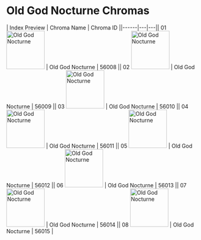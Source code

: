 # Old God Nocturne Chromas

| Index  Preview | Chroma Name | Chroma ID ||------|---|---|| 01  <img src='https://raw.communitydragon.org/latest/plugins/rcp-be-lol-game-data/global/default/v1/champion-chroma-images/56/56008.png' alt='Old God Nocturne' width='100'> | Old God Nocturne | 56008 || 02  <img src='https://raw.communitydragon.org/latest/plugins/rcp-be-lol-game-data/global/default/v1/champion-chroma-images/56/56009.png' alt='Old God Nocturne' width='100'> | Old God Nocturne | 56009 || 03  <img src='https://raw.communitydragon.org/latest/plugins/rcp-be-lol-game-data/global/default/v1/champion-chroma-images/56/56010.png' alt='Old God Nocturne' width='100'> | Old God Nocturne | 56010 || 04  <img src='https://raw.communitydragon.org/latest/plugins/rcp-be-lol-game-data/global/default/v1/champion-chroma-images/56/56011.png' alt='Old God Nocturne' width='100'> | Old God Nocturne | 56011 || 05  <img src='https://raw.communitydragon.org/latest/plugins/rcp-be-lol-game-data/global/default/v1/champion-chroma-images/56/56012.png' alt='Old God Nocturne' width='100'> | Old God Nocturne | 56012 || 06  <img src='https://raw.communitydragon.org/latest/plugins/rcp-be-lol-game-data/global/default/v1/champion-chroma-images/56/56013.png' alt='Old God Nocturne' width='100'> | Old God Nocturne | 56013 || 07  <img src='https://raw.communitydragon.org/latest/plugins/rcp-be-lol-game-data/global/default/v1/champion-chroma-images/56/56014.png' alt='Old God Nocturne' width='100'> | Old God Nocturne | 56014 || 08  <img src='https://raw.communitydragon.org/latest/plugins/rcp-be-lol-game-data/global/default/v1/champion-chroma-images/56/56015.png' alt='Old God Nocturne' width='100'> | Old God Nocturne | 56015 |